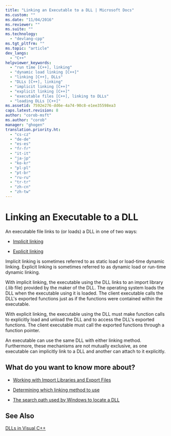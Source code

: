 ```yaml
---
title: "Linking an Executable to a DLL | Microsoft Docs"
ms.custom: ""
ms.date: "11/04/2016"
ms.reviewer: ""
ms.suite: ""
ms.technology: 
  - "devlang-cpp"
ms.tgt_pltfrm: ""
ms.topic: "article"
dev_langs: 
  - "C++"
helpviewer_keywords: 
  - "run time [C++], linking"
  - "dynamic load linking [C++]"
  - "linking [C++], DLLs"
  - "DLLs [C++], linking"
  - "implicit linking [C++]"
  - "explicit linking [C++]"
  - "executable files [C++], linking to DLLs"
  - "loading DLLs [C++]"
ms.assetid: 7592e276-dd6e-4a74-90c8-e1ee35598ea3
caps.latest.revision: 8
author: "corob-msft"
ms.author: "corob"
manager: "ghogen"
translation.priority.ht: 
  - "cs-cz"
  - "de-de"
  - "es-es"
  - "fr-fr"
  - "it-it"
  - "ja-jp"
  - "ko-kr"
  - "pl-pl"
  - "pt-br"
  - "ru-ru"
  - "tr-tr"
  - "zh-cn"
  - "zh-tw"
---
```

# Linking an Executable to a DLL
An executable file links to (or loads) a DLL in one of two ways:  
  
-   [Implicit linking](../build/linking-implicitly.md)  
  
-   [Explicit linking](../build/linking-explicitly.md)  
  
 Implicit linking is sometimes referred to as static load or load-time dynamic linking. Explicit linking is sometimes referred to as dynamic load or run-time dynamic linking.  
  
 With implicit linking, the executable using the DLL links to an import library (.lib file) provided by the maker of the DLL. The operating system loads the DLL when the executable using it is loaded. The client executable calls the DLL's exported functions just as if the functions were contained within the executable.  
  
 With explicit linking, the executable using the DLL must make function calls to explicitly load and unload the DLL and to access the DLL's exported functions. The client executable must call the exported functions through a function pointer.  
  
 An executable can use the same DLL with either linking method. Furthermore, these mechanisms are not mutually exclusive, as one executable can implicitly link to a DLL and another can attach to it explicitly.  
  
## What do you want to know more about?  
  
-   [Working with Import Libraries and Export Files](../build/reference/working-with-import-libraries-and-export-files.md)  
  
-   [Determining which linking method to use](../build/determining-which-linking-method-to-use.md)  
  
-   [The search path used by Windows to locate a DLL](../build/search-path-used-by-windows-to-locate-a-dll.md)  
  
## See Also  
 [DLLs in Visual C++](../build/dlls-in-visual-cpp.md)